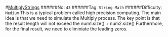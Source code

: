 #[MultiplyStrings](https://leetcode.com/problems/multiply-strings/)
######No: `43`
######Tag: `String Math`
######Difficulty: `Medium`
This is a typical problem called high precision computing.
The main idea is that we need to simulate the Multiply process.
The key point is that the result length will not exceed the num1.size() + num2.size()
Furthermore, for the final result, we need to eliminiate the leading zeros.

